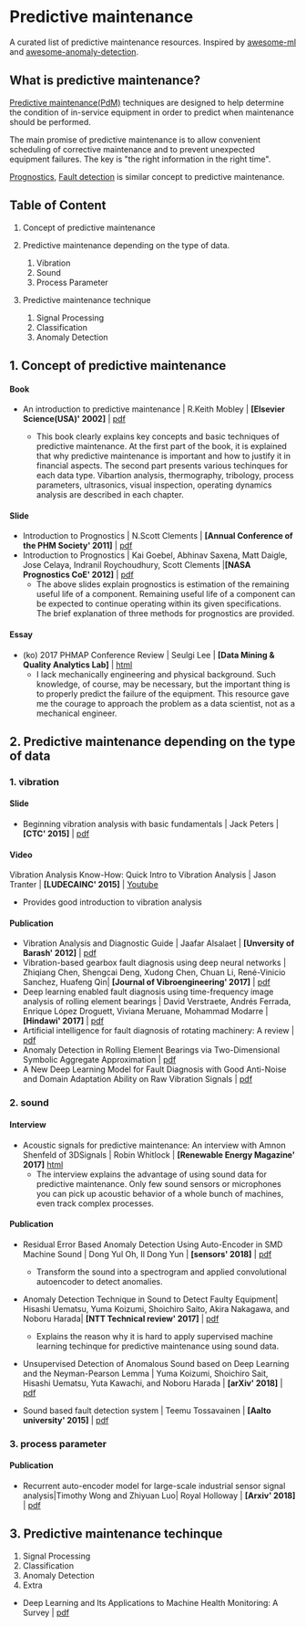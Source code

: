 # Predictive maintenance

A curated list of predictive maintenance resources. Inspired by [awesome-ml](https://github.com/sdukshis/awesome-ml) and [awesome-anomaly-detection](https://github.com/hoya012/awesome-anomaly-detection). 





## What is predictive maintenance?

[Predictive maintenance(PdM)](https://en.wikipedia.org/wiki/Predictive_maintenance) techniques are designed to help determine the condition of in-service equipment in order to predict when maintenance should be performed. 

The main promise of predictive maintenance is to allow convenient scheduling of corrective maintenance and to prevent unexpected equipment failures. The key is "the right information in the right time". 

[Prognostics](https://en.wikipedia.org/wiki/Prognostics), [Fault detection](https://en.wikipedia.org/wiki/Fault_detection_and_isolation) is similar concept to predictive maintenance. 





## Table of Content

1. Concept of predictive maintenance 

2. Predictive maintenance depending on the type of data.
   1. Vibration
   2. Sound
   3. Process Parameter

3. Predictive maintenance technique
   1. Signal Processing
   2. Classification
   3. Anomaly Detection
  


## 1. Concept of predictive maintenance

#### Book

- An introduction to predictive maintenance | R.Keith Mobley | **[Elsevier Science(USA)' 2002]** | [pdf](http://www.irantpm.ir/wp-content/uploads/2008/02/an-introduction-to-predictive-maintenance.pdf)

   - This book clearly explains key concepts and basic techniques of predictive maintenance. At the first part of the book, it is explained that why predictive maintenance is important and how to justify it in financial aspects. The second part presents various techinques for each data type. Vibartion analysis, thermography, tribology, process parameters, ultrasonics, visual inspection, operating dynamics analysis are described in each chapter. 



#### Slide

- Introduction to Prognostics | N.Scott Clements | **[Annual Conference of the PHM Society' 2011]** | [pdf](https://www.phmsociety.org/sites/phmsociety.org/files/Tutorial%20Prognostics%20Clements.pdf)
- Introduction to Prognostics | Kai Goebel, Abhinav Saxena, Matt Daigle, Jose Celaya, Indranil Roychoudhury, Scott Clements |**[NASA Prognostics CoE' 2012]** | [pdf](http://ftp.phmsociety.org/sites/phmsociety.org/files/Tutorial_Prognostics.pdf)
  - The above slides explain prognostics is estimation of the remaining useful life of a component. Remaining useful life of a component can be expected to continue operating within its given specifications. The brief explanation of three methods for prognostics are provided.



#### Essay

- (ko) 2017 PHMAP Conference Review | Seulgi Lee | **[Data Mining & Quality Analytics Lab]** | [html](http://dmqm.korea.ac.kr/board/view.asp?B_CATEGORY=0&B_CODE=b_cReview&tID=105&sid=125&search_category=&searchstring=&gotopage=1&IDX=241)
  - I lack mechanically engineering and physical background. Such knowledge, of course, may be necessary, but the important thing is to properly predict the failure of the equipment. This resource gave me the courage to approach the problem as a data scientist, not as a mechanical engineer.





## 2. Predictive maintenance depending on the type of data


### 1. vibration

#### Slide

- Beginning vibration analysis with basic fundamentals | Jack Peters | **[CTC' 2015]** | [pdf](http://www.ctconline.com/pdf/pubTechPapers/01-Beginning%20Vibration%20Analysis.pdf)



#### Video

 Vibration Analysis Know-How: Quick Intro to Vibration Analysis | Jason Tranter | **[LUDECAINC' 2015]** | [Youtube](https://www.youtube.com/watch?v=ZyIyWrHVFkA)
   - Provides good introduction to vibration analysis



#### Publication

- Vibration Analysis and Diagnostic Guide | Jaafar Alsalaet | **[Unversity of Barash' 2012]** | [pdf](https://www.researchgate.net/profile/Jaafar_Alsalaet/publication/311420765_Vibration_Analysis_and_Diagnostic_Guide/links/584556ba08aeda696819fbb4/Vibration-Analysis-and-Diagnostic-Guide.pdf?origin=publication_detail)
- Vibration-based gearbox fault diagnosis using deep neural networks | Zhiqiang Chen, Shengcai Deng, Xudong Chen, Chuan Li, René-Vinicio Sanchez, Huafeng Qin| **[Journal of Vibroengineering' 2017]** | [pdf](https://www.researchgate.net/publication/318073540_Vibration-based_gearbox_fault_diagnosis_using_deep_neural_networks)
- Deep learning enabled fault diagnosis using time-frequency image analysis of rolling element bearings | David Verstraete, Andrés Ferrada, Enrique López Droguett, Viviana Meruane, Mohammad Modarre | **[Hindawi' 2017]** | [pdf](https://www.hindawi.com/journals/sv/2017/5067651/)
- Artificial intelligence for fault diagnosis of rotating machinery: A review | [pdf](https://www.sciencedirect.com/science/article/pii/S0888327018300748)
- Anomaly Detection in Rolling Element Bearings via Two-Dimensional Symbolic Aggregate Approximation | [pdf](http://citeseerx.ist.psu.edu/viewdoc/download?doi=10.1.1.470.8629&rep=rep1&type=pdf)
- A New Deep Learning Model for Fault Diagnosis with Good Anti-Noise and Domain Adaptation Ability on Raw Vibration Signals | [pdf](https://www.mdpi.com/1424-8220/17/2/425/htm)



### 2. sound

#### Interview

- Acoustic signals for predictive maintenance: An interview with Amnon Shenfeld of 3DSignals | Robin Whitlock | **[Renewable Energy Magazine' 2017]** [html](https://www.renewableenergymagazine.com/interviews/acoustic-signals-for-predictive-maintenance-an-interview-20170831)
  - The interview explains the advantage of using sound data for predictive maintenance. Only few sound sensors  or microphones you can pick up acoustic behavior of a whole bunch of machines, even track complex processes.



#### Publication

- Residual Error Based Anomaly Detection Using
  Auto-Encoder in SMD Machine Sound | Dong Yul Oh, Il Dong Yun | **[sensors' 2018]** | [pdf](https://www.mdpi.com/1424-8220/18/5/1308/pdf)
  - Transform the sound into a spectrogram and applied convolutional autoencoder to detect anomalies.

- Anomaly Detection Technique in Sound to Detect Faulty Equipment| Hisashi Uematsu, Yuma Koizumi, Shoichiro Saito, Akira Nakagawa, and Noboru Harada| **[NTT Technical review' 2017]** | [pdf](https://www.ntt-review.jp/archive/ntttechnical.php?contents=ntr201708fa5.pdf&mode=show_pdf)

  - Explains the reason why it is hard to apply supervised machine learning techinque for predictive maintenance using sound data. 

- Unsupervised Detection of Anomalous Sound based on Deep Learning and the Neyman-Pearson Lemma | Yuma Koizumi, Shoichiro Sait, Hisashi Uematsu, 
  Yuta Kawachi, and Noboru Harada | **[arXiv' 2018]** | [pdf](https://arxiv.org/pdf/1810.09133.pdf)

- Sound based fault detection system | Teemu Tossavainen | **[Aalto university' 2015]** | [pdf](<https://aaltodoc.aalto.fi/bitstream/handle/123456789/19221/master_Tossavainen_Teemu_2015.pdf?sequence=1&isAllowed=y>)



### 3. process parameter

#### Publication

- Recurrent auto-encoder model for large-scale industrial sensor signal analysis|Timothy Wong and Zhiyuan Luo| Royal Holloway | **[Arxiv' 2018]** | [pdf](https://arxiv.org/pdf/1807.03710.pdf) 




## 3. Predictive maintenance techinque

1. Signal Processing
2. Classification
3. Anomaly Detection
4. Extra
- Deep Learning and Its Applications to Machine Health Monitoring: A Survey | [pdf](https://arxiv.org/abs/1612.07640)

